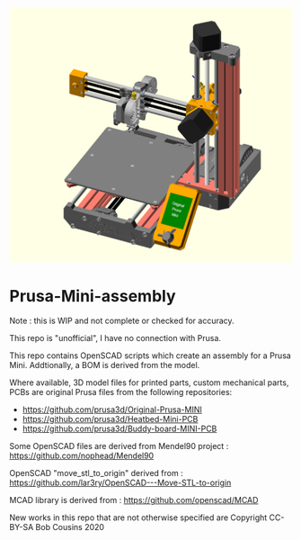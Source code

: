 ![main.png](scad_assembly/main.png)

# Prusa-Mini-assembly

Note : this is WIP and not complete or checked for accuracy.

This repo is "unofficial", I have no connection with Prusa.

This repo contains OpenSCAD scripts which create an assembly for a Prusa Mini. Addtionally, a BOM is derived from the model.

Where available, 3D model files for printed parts, custom mechanical parts, PCBs are original Prusa files from the following repositories:

- https://github.com/prusa3d/Original-Prusa-MINI
- https://github.com/prusa3d/Heatbed-Mini-PCB
- https://github.com/prusa3d/Buddy-board-MINI-PCB

Some OpenSCAD files are derived from Mendel90 project : https://github.com/nophead/Mendel90

OpenSCAD "move_stl_to_origin" derived from : https://github.com/lar3ry/OpenSCAD---Move-STL-to-origin

MCAD library is derived from : https://github.com/openscad/MCAD

New works in this repo that are not otherwise specified are Copyright CC-BY-SA Bob Cousins 2020
